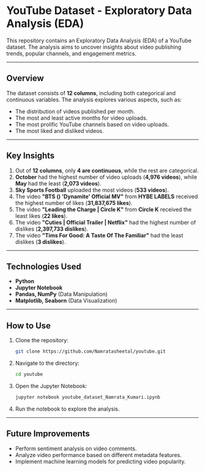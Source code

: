 #  YouTube Dataset - Exploratory Data Analysis (EDA)

This repository contains an Exploratory Data Analysis (EDA) of a YouTube dataset. The analysis aims to uncover insights about video publishing trends, popular channels, and engagement metrics.

---

##  Overview

The dataset consists of **12 columns**, including both categorical and continuous variables. The analysis explores various aspects, such as:
- The distribution of videos published per month.
- The most and least active months for video uploads.
- The most prolific YouTube channels based on video uploads.
- The most liked and disliked videos.

---

##  Key Insights

1. Out of **12 columns**, only **4 are continuous**, while the rest are categorical.
2. **October** had the highest number of video uploads (**4,976 videos**), while **May** had the least (**2,073 videos**).
3. **Sky Sports Football** uploaded the most videos (**533 videos**).
4. The video **"BTS () 'Dynamite' Official MV"** from **HYBE LABELS** received the highest number of likes (**31,837,675 likes**).
5. The video **"Leading the Charge | Circle K"** from **Circle K** received the least likes (**22 likes**).
6. The video **"Cuties | Official Trailer | Netflix"** had the highest number of dislikes (**2,397,733 dislikes**).
7. The video **"Tims For Good: A Taste Of The Familiar"** had the least dislikes (**3 dislikes**).

---

##  Technologies Used

- **Python**  
- **Jupyter Notebook**  
- **Pandas, NumPy** (Data Manipulation)  
- **Matplotlib, Seaborn** (Data Visualization)  

---

##  How to Use

1. Clone the repository:  
   ```bash
   git clone https://github.com/Namratasheetal/youtube.git
   ```
2. Navigate to the directory:  
   ```bash
   cd youtube
   ```
3. Open the Jupyter Notebook:  
   ```bash
   jupyter notebook youtube_dataset_Namrata_Kumari.ipynb
   ```
4. Run the notebook to explore the analysis.

---

##  Future Improvements

- Perform sentiment analysis on video comments.
- Analyze video performance based on different metadata features.
- Implement machine learning models for predicting video popularity.

